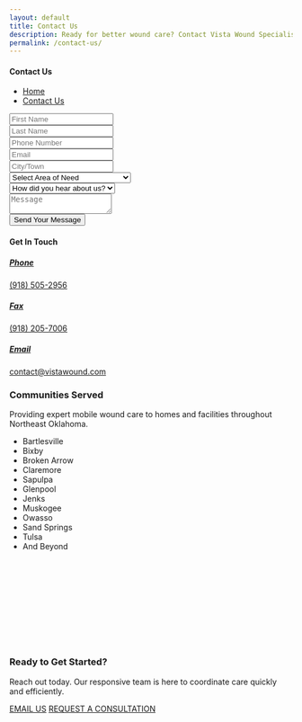 ```yaml
---
layout: default
title: Contact Us
description: Ready for better wound care? Contact Vista Wound Specialists in Tulsa to request a consultation, refer a patient, or ask a question. We serve all of Northeast Oklahoma.
permalink: /contact-us/
---
```


<section
  class="breadcrumbs hero-bg"
  style="
    background-image: url('{{ site.baseurl }}/assets/img/contact-header.png');
    background-size: cover;
    /* background-position: center; */
  "
>
  <div class="container">
    <div class="row">
      <!-- Breadcrumb-Content -->
      <div class="col-lg-6 offset-lg-3 col-12">
        <div class="breadcrumb-content">
          <h4>Contact Us</h4>
          <ul class="breadcrumb-menu">
            <li>
              <a href="{{ site.baseurl }}/">Home</a
              ><i class="far fa-angle-double-right"></i>
            </li>
            <li><a href="#">Contact Us</a></li>
          </ul>
        </div>
      </div>
    </div>
  </div>
</section>

<!-- Contact Area -->
<section class="contact-area">
  <div class="container">
    <div class="row">
      <div class="col-12 wow fadeInUp" data-wow-delay="0.2s">
        <div class="contact-inner">
          <div class="row">
            <!-- Contact Form -->
            <div class="col-lg-8 col-12">
              <form
                method="post"
                id="contact-form"
              >
                <div class="contact-form">
                  <div class="row">
                    <div class="col-lg-6 col-md-6 col-12">
                      <div class="form-group">
                        <input
                          type="text"
                          name="Field1"
                          id="Field1"
                          placeholder="First Name"
                          required
                        />
                      </div>
                    </div>
                    <div class="col-lg-6 col-md-6 col-12">
                      <div class="form-group">
                        <input
                          type="text"
                           name="Field4"
                          id="Field4"
                          placeholder="Last Name"
                          required="required"
                        />
                      </div>
                    </div>
                    <div class="col-lg-6 col-md-6 col-12">
                      <div class="form-group">
                        <input
                          type="tel"
                           name="Field5"
                          id="Field5"
                          placeholder="Phone Number"
                          required="required"
                        />
                      </div>
                    </div>
                    <div class="col-lg-6 col-md-6 col-12">
                      <div class="form-group">
                        <input
                          type="email"
                           name="Field6"
                          id="Field6"
                          placeholder="Email"
                          required="required"
                        />
                      </div>
                    </div>
                    <div class="col-lg-6 col-md-6 col-12">
                      <div class="form-group">
                        <input
                          type="text"
                          name="Field7"
                          id="Field7"
                          placeholder="City/Town"
                          required="required"
                        />
                      </div>
                    </div>
                    <div class="col-lg-6 col-md-6 col-12">
                      <div class="form-group">
                        <select id="Field8" name="Field8"  required>
                          <option value="" disabled selected>Select Area of Need</option>
                          <option value="Diabetic Foot Ulcers">Diabetic Foot Ulcers</option>
                          <option value="Pressure Injuries (Bedsores)">Pressure Injuries (Bedsores)</option>
                          <option value="Venous Stasis Ulcers">Venous Stasis Ulcers</option>
                          <option value="Arterial Ulcers">Arterial Ulcers</option>
                          <option value="Post-Operative Wounds">Post-Operative Wounds</option>
                          <option value="Infected or Non-Healing Wounds">Infected or Non-Healing Wounds</option>
                          <option value="Radiation Wounds">Radiation Wounds</option>
                          <option value="Skin Tears">Skin Tears</option>
                          <option value="Post-Traumatic Wounds">Post-Traumatic Wounds</option>
                          <option value="Other">Other</option>
                        </select>
                      </div>
                    </div>
                    <div class="col-lg-6 col-md-6 col-12">
                      <div class="form-group">
                        <select name="Field9" id="Field9" required>
                            <option value="" disabled selected>How did you hear about us?</option>
                              <option value="Referral">Referral</option>
                              <option value="Google">Google</option>
                              <option value="Social Media">Social Media</option>
                              <option value="Other">Other</option>
                          </select>
                      </div>
                    </div>
                    <div class="col-12">
                      <div class="form-group">
                        <textarea
                          name="Field10"
                          id="Field10"
                          placeholder="Message"
                          required="required"
                        ></textarea>
                      </div>
                    </div>
                    <div class="col-lg-6 col-12">
                      <div class="contact-theme-btn">
                        <button type="submit" class="theme-btn">
                          Send Your Message
                        </button>
                      </div>
                    </div>
                    <div class="col-12 my-2">
                      <div class="form-messege text-success"></div>
                    </div>
                  </div>
                </div>
              </form>
            </div>
            <!-- End Contact Form -->
            <!-- Contact Details -->
            <div class="col-lg-4 col-12">
              <div
                class="contact-details"
                style="
                  background-image: url('{{ site.baseurl }}/assets/img/contact-getInTouch.png');
                "
              >
                <div class="contact-details-title">
                  <h4>Get In Touch</h4>
                </div>
                <!-- <div class="single-c-details">
                  <i class="far fa-map-marker-alt"></i>
                  <div class="single-c-content">
                    <h5>Address</h5>
                    <span>2593 Ross Street, New York, USA</span>
                  </div>
                </div> -->
                <div class="single-c-details">
                  <i class="far fa-phone"></i>
                  <a href="tel:+1(918)505-2956" >
                  <div class="single-c-content">
                    <h5>Phone</h5>
                    <span>(918) 505-2956</span>
                  </div>
                  </a>
                </div>
                 <div class="single-c-details">
                  <i class="far fa-print"></i>
                  <a href="tel:+1(918) 205-7006" >
                  <div class="single-c-content">
                    <h5>Fax</h5>
                    <span>(918) 205-7006</span>
                  </div>
                   </a>
                </div>
                <div class="single-c-details">
                  <i class="far fa-envelope"></i>
                   <a href="mailto:contact@vistawound.com" >
                  <div class="single-c-content">
                    <h5>Email</h5>
                    <span>contact@vistawound.com</span>
                  </div>
                   </a>
                </div>
              </div>
            </div>
          </div>
        </div>
      </div>
    </div>
  </div>
</section>
<!-- End Contact Area -->

<section class="department-area">
  <div class="container">
    <div class="row">
      <div class="col-lg-8 offset-lg-2 col-12">
        <div class="section-title">
          <h3>Communities Served</h3>
          <p>
            Providing expert mobile wound care to homes and facilities
            throughout Northeast Oklahoma.
          </p>
        </div>
      </div>
    </div>
    <!-- Department Details Main -->
    <div class="department-details-main">
      <div class="row">
        <div class="col-12">
          <div class="department-tab-menu d-flex justify-content-center">
            <!-- Menu Tab -->
            <ul
              class="menu-tab nav nav-tabs wow fadeInUp"
              data-bs-toggle="tab-hover"
            >
              <li class="nav-item">
                <div
                  class="animated"
                  data-bs-toggle="tab"
                  data-bs-target="#tab1"
                >
                  <i class="far fa-map-marker-alt"></i>
                  <span>Bartlesville</span>
                </div>
              </li>
              <li class="nav-item">
                <div
                  class="animated"
                  data-bs-toggle="tab"
                  data-bs-target="#tab2"
                >
                  <i class="far fa-map-marker-alt"></i>
                  <span>Bixby</span>
                </div>
              </li>
              <li class="nav-item">
                <div class="animated" data-bs-toggle="tab">
                  <i class="far fa-map-marker-alt"></i>
                  <span>Broken Arrow </span>
                </div>
              </li>
              <li class="nav-item">
                <div class="animated"  data-bs-toggle="tab">
                  <i class="far fa-map-marker-alt"></i>
                  <span>Claremore</span>
                </div>
              </li>
              <li class="nav-item">
                <div class="animated"  data-bs-toggle="tab">
                  <i class="far fa-map-marker-alt"></i>
                  <span>Sapulpa</span>
                </div>
              </li>
              <li class="nav-item">
                <div class="animated"  data-bs-toggle="tab">
                  <i class="far fa-map-marker-alt"></i>
                  <span>Glenpool</span>
                </div>
              </li>
              <li class="nav-item">
                <div class="animated"  data-bs-toggle="tab">
                  <i class="far fa-map-marker-alt"></i>
                  <span>Jenks</span>
                </div>
              </li>
              <li class="nav-item">
                <div class="animated" data-bs-toggle="tab">
                  <i class="far fa-map-marker-alt"></i>
                  <span>Muskogee</span>
                </div>
              </li>
              <li class="nav-item">
                <div class="animated" data-bs-toggle="tab">
                  <i class="far fa-map-marker-alt"></i>
                  <span>Owasso</span>
                </div>
              </li>
              <li class="nav-item">
                <div class="animated"  data-bs-toggle="tab">
                  <i class="far fa-map-marker-alt"></i>
                  <span>Sand Springs </span>
                </div>
              </li>
              <li class="nav-item">
                <div class="animated" data-bs-toggle="tab">
                  <i class="far fa-map-marker-alt"></i>
                  <span>Tulsa</span>
                </div>
              </li>
              <li class="nav-item">
                <div class="animated" data-bs-toggle="tab">
                  <i class="far fa-map-marker-alt"></i>
                  <span>And Beyond</span>
                </div>
              </li>
            </ul>
            <!-- End Menu Tab -->
          </div>
        </div>
      </div>
    </div>
  </div>
</section>

<section
  class="news-letter-area newsletter-bg"
  style="background-image: url('{{ site.baseurl }}/assets/img/ready-to-started.png'); padding: 150px 0; background-size: cover; background-position: center; background-repeat: no-repeat;"
>
  <div class="container">
    <div class="row align-items-center">
      <div class="col-lg-6 col-12 wow fadeInLeft" data-wow-delay="0.1s">
        <div class="news-letter-content">
          <h3>Ready to Get Started?</h3>
          <p>
            Reach out today. Our responsive team is here to coordinate care
            quickly and efficiently.
          </p>
        </div>
      </div>
      <div class="col-lg-6 col-12 wow fadeInRight" data-wow-delay="0.2s">
        <div
          class="hero-button d-flex gap-3 justify-content-lg-end justify-content-center mt-3 mt-lg-0"
        >
          <a href="mailto:contact@vistawound.com" class="theme-btn">EMAIL US</a>
          <a href="#" class="theme-btn">REQUEST A CONSULTATION</a>
        </div>
      </div>
    </div>
  </div>
</section>
